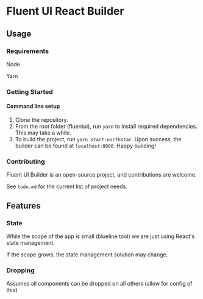 # Fluent UI React Builder

## Usage

### Requirements

Node

Yarn

### Getting Started

#### Command line setup

1. Clone the repository.
2. From the root folder (fluentui), run `yarn` to install required dependencies. This may take a while.
3. To build the project, run `yarn start:northstar`. Upon success, the builder can be found at `localhost:8080`. Happy building!

### Contributing

Fluent UI Builder is an open-source project, and contributions are welcome.

See `todo.md` for the current list of project needs.

## Features

### State

While the scope of the app is small (blueline tool) we are just using React's state management.

If the scope grows, the state management solution may change.

### Dropping

Assumes all components can be dropped on all others (allow for config of this)
